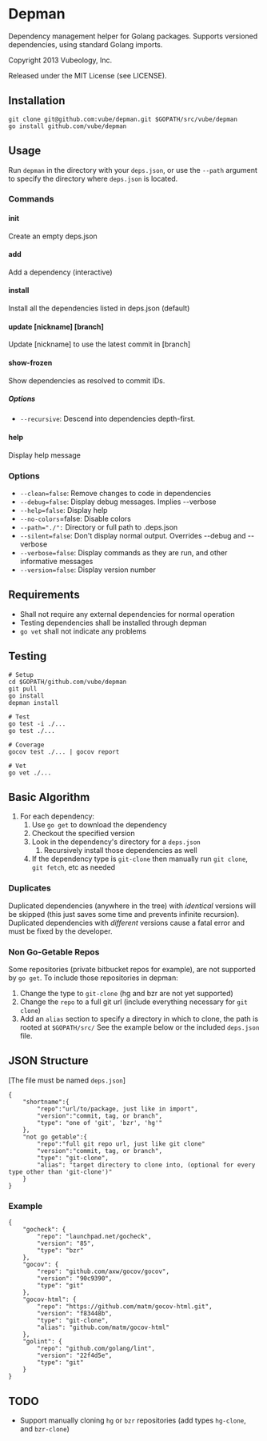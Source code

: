 Depman
=====

Dependency management helper for Golang packages. Supports versioned dependencies, using standard Golang imports.

Copyright 2013 Vubeology, Inc.

Released under the MIT License (see LICENSE).

Installation
----------------

	git clone git@github.com:vube/depman.git $GOPATH/src/vube/depman
	go install github.com/vube/depman

Usage
---------

Run `depman` in the directory with your `deps.json`, or use the `--path` argument to specify the directory where `deps.json` is located.

### Commands

#### init
Create an empty deps.json

#### add
Add a dependency (interactive)

#### install
Install all the dependencies listed in deps.json (default)

#### update [nickname] [branch]
Update [nickname] to use the latest commit in [branch]

#### show-frozen
Show dependencies as resolved to commit IDs.
##### Options
* `--recursive`: Descend into dependencies depth-first.

#### help
Display help message

### Options
* `--clean=false`: Remove changes to code in dependencies
* `--debug=false`: Display debug messages. Implies --verbose
* `--help=false`: Display help
* `--no-colors`=false: Disable colors
* `--path="./":` Directory or full path to .deps.json
* `--silent=false`: Don't display normal output. Overrides --debug and --verbose
* `--verbose=false`: Display commands as they are run, and other informative messages
* `--version=false`: Display version number

Requirements
---------------------

* Shall not require any external dependencies for normal operation
* Testing dependencies shall be installed through depman
* `go vet` shall not indicate any problems

Testing
-----------

	# Setup
	cd $GOPATH/github.com/vube/depman
	git pull
	go install
	depman install

	# Test
	go test -i ./...
	go test ./...

	# Coverage
	gocov test ./... | gocov report

	# Vet
	go vet ./...

Basic Algorithm
-----------------------

1. For each dependency:
	1. Use `go get` to download the dependency
	2. Checkout the specified version
	3. Look in the dependency's directory for a `deps.json`
		1. Recursively install those dependencies as well
	4. If the dependency type is `git-clone` then manually run `git clone`, `git fetch`, etc as needed

### Duplicates
Duplicated dependencies (anywhere in the tree) with _identical_ versions will be skipped (this just saves some time and prevents infinite recursion). Duplicated dependencies with _different_ versions cause a fatal error and must be fixed by the developer.

### Non Go-Getable Repos
Some repositories (private bitbucket repos for example), are not supported by `go get`.
To include those repositories in depman:

1. Change the type to `git-clone` (hg and bzr are not yet supported)
2. Change the `repo` to a full git url (include everything necessary for `git clone`)
3. Add an `alias` section to specify a directory in which to clone, the path is rooted at `$GOPATH/src/`
See the example below or the included `deps.json` file.

JSON Structure
----------------------

[The file must be named `deps.json`]

	{
		"shortname":{
			"repo":"url/to/package, just like in import",
			"version":"commit, tag, or branch",
			"type": "one of 'git', 'bzr', 'hg'"
		},
		"not go getable":{
			"repo":"full git repo url, just like git clone"
			"version":"commit, tag, or branch",
			"type": "git-clone",
			"alias": "target directory to clone into, (optional for every type other than 'git-clone')"
		}
	}

### Example
	{
		"gocheck": {
			"repo": "launchpad.net/gocheck",
			"version": "85",
			"type": "bzr"
		},
		"gocov": {
			"repo": "github.com/axw/gocov/gocov",
			"version": "90c9390",
			"type": "git"
		},
		"gocov-html": {
			"repo": "https://github.com/matm/gocov-html.git",
			"version": "f83448b",
			"type": "git-clone",
			"alias": "github.com/matm/gocov-html"
		},
		"golint": {
			"repo": "github.com/golang/lint",
			"version": "22f4d5e",
			"type": "git"
		}
	}

TODO
--------

* Support manually cloning `hg` or `bzr` repositories (add types `hg-clone`, and `bzr-clone`)
